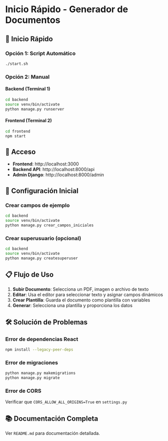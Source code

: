 # Inicio Rápido - Generador de Documentos

## 🚀 Inicio Rápido

### Opción 1: Script Automático
```bash
./start.sh
```

### Opción 2: Manual

#### Backend (Terminal 1)
```bash
cd backend
source venv/bin/activate
python manage.py runserver
```

#### Frontend (Terminal 2)
```bash
cd frontend
npm start
```

## 📱 Acceso

- **Frontend**: http://localhost:3000
- **Backend API**: http://localhost:8000/api
- **Admin Django**: http://localhost:8000/admin

## 🔧 Configuración Inicial

### Crear campos de ejemplo
```bash
cd backend
source venv/bin/activate
python manage.py crear_campos_iniciales
```

### Crear superusuario (opcional)
```bash
cd backend
source venv/bin/activate
python manage.py createsuperuser
```

## 📋 Flujo de Uso

1. **Subir Documento**: Selecciona un PDF, imagen o archivo de texto
2. **Editar**: Usa el editor para seleccionar texto y asignar campos dinámicos
3. **Crear Plantilla**: Guarda el documento como plantilla con variables
4. **Generar**: Selecciona una plantilla y proporciona los datos

## 🛠️ Solución de Problemas

### Error de dependencias React
```bash
npm install --legacy-peer-deps
```

### Error de migraciones
```bash
python manage.py makemigrations
python manage.py migrate
```

### Error de CORS
Verificar que `CORS_ALLOW_ALL_ORIGINS=True` en `settings.py`

## 📚 Documentación Completa

Ver `README.md` para documentación detallada. 